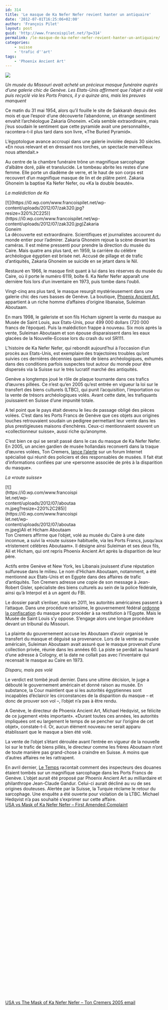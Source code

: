 ```yaml
---
id: 314
title: 'Le masque de Ka Nefer Nefer revient hanter un antiquaire'
date: '2012-07-01T16:25:06+02:00'
author: 'François Pilet'
layout: post
guid: 'http://www.francoispilet.net/?p=314'
permalink: /le-masque-de-ka-nefer-nefer-revient-hanter-un-antiquaire/
categories:
    - suisse
    - 'trafic d''art'
tags:
    - 'Phoenix Ancient Art'
---
```


![](https://i0.wp.com/www.francoispilet.net/wp-content/uploads/2012/07/nefer830.jpg?resize=700%2C581)

*Un musée du Missouri avait acheté un précieux masque funéraire auprès d’une galerie chic de Genève. Les Etats-Unis affirment que l’objet a été volé puis recyclé via les Ports Francs, il y a quinze ans, mais les preuves manquent*

Ce matin du 31 mai 1954, alors qu’il fouille le site de Sakkarah depuis des mois et que l’espoir d’une découverte l’abandonne, un étrange sentiment envahit l’archéologue Zakaria Ghoneim. «Cela semble extraordinaire, mais j’eus soudain le sentiment que cette pyramide avait une personnalité», racontera-t-il plus tard dans son livre, «The Buried Pyramid».

L’égyptologue avance accroupi dans une galerie inviolée depuis 30 siècles. «En nous relevant et en dressant nos torches, un spectacle merveilleux nous attendait.»

Au centre de la chambre funéraire trône un magnifique sarcophage d’albâtre doré, pâle et translucide. Le tombeau abrite les restes d’une femme. Elle porte un diadème de verre, et le haut de son corps est recouvert d’un magnifique masque de lin et de plâtre peint. Zakaria Ghoneim la baptise Ka Nefer Nefer, ou «Ka la double beauté».

*La malédiction de Ka*

<div class="wp-caption alignleft" id="attachment_319" style="width: 330px">[![](https://i0.wp.com/www.francoispilet.net/wp-content/uploads/2012/07/zak320.jpg?resize=320%2C225)](https://i0.wp.com/www.francoispilet.net/wp-content/uploads/2012/07/zak320.jpg)Zakaria Goneim

</div>La découverte est extraordinaire. Scientifiques et journalistes accourent du monde entier pour l’admirer. Zakaria Ghoneim rejoue la scène devant les caméras. Il est même pressenti pour prendre la direction du musée du Caire. Mais quatre ans plus tard, en 1959, la carrière du célèbre archéologue égyptien est brisée net. Accusé de pillage et de trafic d’antiquités, Zakaria Ghoneim se suicide en se jetant dans le Nil.

Restauré en 1966, le masque finit quant à lui dans les réserves du musée du Caire, où il porte le numéro 6119, boîte 6. Ka Nefer Nefer apparaît une dernière fois lors d’un inventaire en 1973, puis tombe dans l’oubli.

Vingt-cinq ans plus tard, le masque resurgit mystérieusement dans une galerie chic des rues basses de Genève. La boutique, [Phoenix Ancient Art](http://www.phoenixancientart.com/), appartient à un riche homme d’affaires d’origine libanaise, Suleiman Aboutaam.

En mars 1998, le galeriste et son fils Hicham signent la vente du masque au Musée de Saint Louis, aux Etats-Unis, pour 499 000 dollars (720 000 francs de l’époque). Puis la malédiction frappe à nouveau. Six mois après la vente, Suleiman Aboutaam et son épouse disparaissent dans les eaux glacées de la Nouvelle-Ecosse lors du crash du vol SR111.

L’histoire de Ka Nefer Nefer, qui rebondit aujourd’hui à l’occasion d’un procès aux Etats-Unis, est exemplaire des trajectoires troubles qu’ont suivies ces dernières décennies quantité de biens archéologiques, exhumés dans des conditions parfois suspectes tout autour du monde pour être dispersés via la Suisse sur le très lucratif marché des antiquités.

Genève a longtemps joué le rôle de plaque tournante dans ces trafics d’œuvres pillées. Ce n’est qu’en 2005 qu’est entrée en vigueur la loi sur le transfert des biens culturels (LTBC), qui punit l’acquisition, l’importation ou la vente de trésors archéologiques volés. Avant cette date, les trafiquants jouissaient en Suisse d’une impunité totale.

A tel point que le pays était devenu le lieu de passage obligé des pièces volées. C’est dans les Ports Francs de Genève que ces objets aux origines louches retrouvaient soudain un pedigree permettant leur vente dans les plus prestigieuses maisons d’enchères. Ceux-ci mentionnaient souvent un «collectionneur suisse», aussi riche qu’anonyme.

C’est bien ce qui se serait passé dans le cas du masque de Ka Nefer Nefer. En 2005, un ancien gardien de musée hollandais reconverti dans la traque d’œuvres volées, Ton Cremers, [lance l’alerte](http://www.scribd.com/doc/98799620/USA-vs-The-Mask-of-Ka-Nefer-Nefer-Ton-Cremers-2005-email) sur un forum Internet spécialisé qui réunit des policiers et des responsables de musées. Il fait état d’informations confiées par une «personne associée de près à la disparition du masque».

*La «route suisse»*

<div class="wp-caption alignright" id="attachment_320" style="width: 230px">[![](https://i0.wp.com/www.francoispilet.net/wp-content/uploads/2012/07/aboutaam.jpeg?resize=220%2C285)](https://i0.wp.com/www.francoispilet.net/wp-content/uploads/2012/07/aboutaam.jpeg)Ali et Hicham Aboutaam

</div>Ton Cremers affirme que l’objet, volé au musée du Caire à une date inconnue, a suivi la «route suisse» habituelle, via les Ports Francs, jusqu’aux «tristement célèbres Aboutaam». Il désigne ainsi Suleiman et ses deux fils, Ali et Hicham, qui ont repris Phoenix Ancient Art après la disparition de leur père.

Actifs entre Genève et New York, les Libanais jouissent d’une réputation sulfureuse dans le milieu. Le nom d’Hicham Aboutaam, notamment, a été mentionné aux Etats-Unis et en Egypte dans des affaires de trafic d’antiquités. Ton Cremers adresse une copie de son message à Jean-Robert Gisler, spécialiste des biens culturels au sein de la police fédérale, ainsi qu’à Interpol et à un agent du FBI.

Le dossier paraît s’enliser, mais en 2011, les autorités américaines passent à l’attaque. Dans une procédure rarissime, le gouvernement fédéral [ordonne la confiscation](http://www.scribd.com/doc/98799336/USA-vs-Mask-of-Ka-Nefer-Nefer-First-Amended-Complaint) du masque pour procéder à sa restitution à l’Egypte. Mais le Musée de Saint Louis s’y oppose. S’engage alors une longue procédure devant un tribunal du Missouri.

La plainte du gouvernement accuse les Aboutaam d’avoir organisé le transfert du masque et déguisé sa provenance. Lors de la vente au musée américain, Suleiman Aboutaam avait assuré que le masque provenait d’une collection privée, réunie dans les années 60. La piste se perdait au hasard d’une adresse à Cologny, et la date ne collait pas avec l’inventaire qui recensait le masque au Caire en 1973.

*Disparu, mais pas volé*

Le verdict est tombé jeudi dernier. Dans une ultime décision, le juge a débouté le gouvernement américain et donné raison au musée. En substance, la Cour maintient que si les autorités égyptiennes sont incapables d’éclaircir les circonstances de la disparition du masque – et donc de prouver son vol –, l’objet n’a pas à être rendu.

A Genève, le directeur de Phoenix Ancient Art, Michael Hedqvist, se félicite de ce jugement «très important». «Durant toutes ces années, les autorités impliquées ont eu largement le temps de se pencher sur l’origine de cet objet», constate-t-il. Or, aucun élément nouveau ne serait apparu établissant que le masque a bien été volé.

La vente de l’objet s’étant déroulée avant l’entrée en vigueur de la nouvelle loi sur le trafic de biens pillés, le directeur comme les frères Aboutaam n’ont de toute manière pas grand-chose à craindre en Suisse. A moins que d’autres affaires ne les rattrapent.

En avril dernier, [Le Temps](http://www.letemps.ch/Page/Uuid/469a21e4-9050-11e1-9bb9-fa67f6878216/Bataille_acharn%C3%A9e_pour_le_sarcophage_romain_bloqu%C3%A9_aux_Ports_francs) racontait comment des inspecteurs des douanes étaient tombés sur un magnifique sarcophage dans les Ports Francs de Genève. L’objet aurait été proposé par Phoenix Ancient Art au milliardaire et philanthrope Jean-Claude Gandur. Celui-ci aurait décliné au vu de ses origines douteuses. Alertée par la Suisse, la Turquie réclame le retour du sarcophage. Une enquête a été ouverte pour violation de la LTBC. Michael Hedqvist n’a pas souhaité s’exprimer sur cette affaire.  
[USA vs Mask of Ka Nefer Nefer – First Amended Complaint](http://www.scribd.com/doc/98799336/USA-vs-Mask-of-Ka-Nefer-Nefer-First-Amended-Complaint "View USA vs Mask of Ka Nefer Nefer - First Amended Complaint on Scribd") <object bgcolor="#ffffff" classid="clsid:d27cdb6e-ae6d-11cf-96b8-444553540000" codebase="http://download.macromedia.com/pub/shockwave/cabs/flash/swflash.cab#version=6,0,40,0" height="600" id="doc_67859" name="doc_67859" style="outline: none;" width="100%"><param name="wmode" value="opaque"></param><param name="allowFullScreen" value="true"></param><param name="allowScriptAccess" value="always"></param><param name="FlashVars" value="document_id=98799336&access_key=key-2e155287gl09clo11nah&page=1&viewMode=list"></param><param name="src" value="http://d1.scribdassets.com/ScribdViewer.swf"></param><param name="allowscriptaccess" value="always"></param><param name="allowfullscreen" value="true"></param><param name="flashvars" value="document_id=98799336&access_key=key-2e155287gl09clo11nah&page=1&viewMode=list"></param> </object>

[USA vs The Mask of Ka Nefer Nefer – Ton Cremers 2005 email](http://www.scribd.com/doc/98799620/USA-vs-The-Mask-of-Ka-Nefer-Nefer-Ton-Cremers-2005-email "View USA vs The Mask of Ka Nefer Nefer - Ton Cremers 2005 email on Scribd") <object bgcolor="#ffffff" classid="clsid:d27cdb6e-ae6d-11cf-96b8-444553540000" codebase="http://download.macromedia.com/pub/shockwave/cabs/flash/swflash.cab#version=6,0,40,0" height="600" id="doc_95579" name="doc_95579" style="outline: none;" width="100%"><param name="wmode" value="opaque"></param><param name="allowFullScreen" value="true"></param><param name="allowScriptAccess" value="always"></param><param name="FlashVars" value="document_id=98799620&access_key=key-7lkh84ratxcr32znmgs&page=1&viewMode=list"></param><param name="src" value="http://d1.scribdassets.com/ScribdViewer.swf"></param><param name="allowscriptaccess" value="always"></param><param name="allowfullscreen" value="true"></param><param name="flashvars" value="document_id=98799620&access_key=key-7lkh84ratxcr32znmgs&page=1&viewMode=list"></param></object>